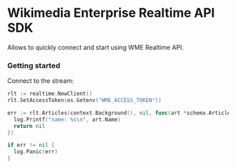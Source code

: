 # Wikimedia Enterprise Realtime API SDK

Allows to quickly connect and start using WME Realtime API.

### Getting started

Connect to the stream:

  ```go
  rlt := realtime.NewClient()
  rlt.SetAccessToken(os.Getenv("WME_ACCESS_TOKEN"))

  err := rlt.Articles(context.Background(), nil, func(art *schema.Article) error {
    log.Printf("name: %s\n", art.Name)
    return nil
  })

  if err != nil {
    log.Panic(err)
  }
  ```
